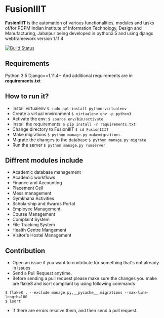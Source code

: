 # FusionIIIT

**FusionIIIT** is the automation of various functionalities, modules and tasks of/for PDPM Indian Institute of Information Technology, Design and Manufacturing, Jabalpur being developed in python3.5 and using django webframework version 1.11.4  

[![Build Status](https://api.travis-ci.org/3Peers/FusionIIIT.svg?branch=master)](https://travis-ci.org/3Peers/FusionIIIT)


## Requirements

Python 3.5
Django==1.11.4+
And additional requirements are in **requirements.txt**  

## How to run it?

  * Install virtualenv `$ sudo apt install python-virtualenv`  
  * Create a virtual environment `$ virtualenv env -p python3`  
  * Activate the env: `$ source env/bin/activate`  
  * Install the requirements: `$ pip install -r requirements.txt`  
  * Change directory to FusionIIIT `$ cd FusionIIIT`
  * Make migrations `$ python manage.py makemigrations`  
  * Migrate the changes to the database `$ python manage.py migrate`  
  * Run the server `$ python manage.py runserver`

## Diffrent modules include

  * Academic database management  
  * Academic workflows  
  * Finance and Accounting  
  * Placement Cell  
  * Mess management  
  * Gymkhana Activities  
  * Scholarship and Awards Portal  
  * Employee Management  
  * Course Management  
  * Complaint System  
  * File Tracking System  
  * Health Centre Mangement  
  * Visitor's Hostel Management  

## Contribution

  * Open an issue if you want to contribute for something that's not already in issues
  * Send a Pull Request anytime.
  * Before sending a pull request please make sure the changes you make are flake8 and isort compliant by using following commands  
  ```
  $ flake8 . --exclude manage.py,__pycache__,migrations --max-line-length=100
  $ isort
  ```
  * If there are errors resolve them, and then send a pull request.
